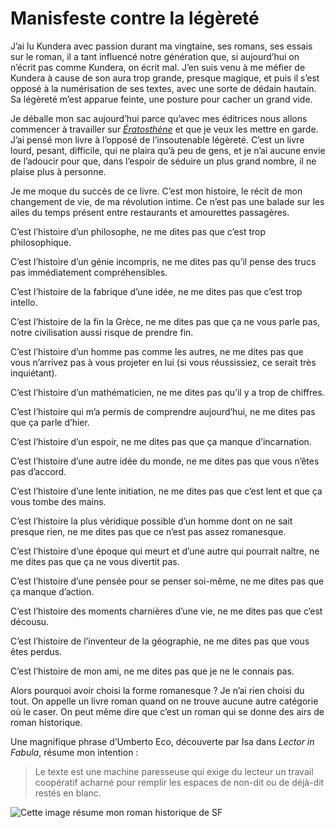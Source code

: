 # Manisfeste contre la légèreté

J’ai lu Kundera avec passion durant ma vingtaine, ses romans, ses essais sur le roman, il a tant influencé notre génération que, si aujourd’hui on n’écrit pas comme Kundera, on écrit mal. J’en suis venu à me méfier de Kundera à cause de son aura trop grande, presque magique, et puis il s’est opposé à la numérisation de ses textes, avec une sorte de dédain hautain. Sa légèreté m’est apparue feinte, une posture pour cacher un grand vide.<span id="more-34952"></span>

Je déballe mon sac aujourd’hui parce qu’avec mes éditrices nous allons commencer à travailler sur [*Ératosthène*](https://tcrouzet.com/eratosthene/) et que je veux les mettre en garde. J’ai pensé mon livre à l’opposé de l’insoutenable légèreté. C’est un livre lourd, pesant, difficile, qui ne plaira qu’à peu de gens, et je n’ai aucune envie de l’adoucir pour que, dans l’espoir de séduire un plus grand nombre, il ne plaise plus à personne.

Je me moque du succès de ce livre. C’est mon histoire, le récit de mon changement de vie, de ma révolution intime. Ce n’est pas une balade sur les ailes du temps présent entre restaurants et amourettes passagères.

C’est l’histoire d’un philosophe, ne me dites pas que c’est trop philosophique.

C’est l’histoire d’un génie incompris, ne me dites pas qu’il pense des trucs pas immédiatement compréhensibles.

C’est l’histoire de la fabrique d’une idée, ne me dites pas que c’est trop intello.

C’est l’histoire de la fin la Grèce, ne me dites pas que ça ne vous parle pas, notre civilisation aussi risque de prendre fin.

C’est l’histoire d’un homme pas comme les autres, ne me dites pas que vous n’arrivez pas à vous projeter en lui (si vous réussissiez, ce serait très inquiétant).

C’est l’histoire d’un mathématicien, ne me dites pas qu’il y a trop de chiffres.

C’est l’histoire qui m’a permis de comprendre aujourd’hui, ne me dites pas que ça parle d’hier.

C’est l’histoire d’un espoir, ne me dites pas que ça manque d’incarnation.

C’est l’histoire d’une autre idée du monde, ne me dites pas que vous n’êtes pas d’accord.

C’est l’histoire d’une lente initiation, ne me dites pas que c’est lent et que ça vous tombe des mains.

C’est l’histoire la plus véridique possible d’un homme dont on ne sait presque rien, ne me dites pas que ce n’est pas assez romanesque.

C’est l’histoire d’une époque qui meurt et d’une autre qui pourrait naître, ne me dites pas que ça ne vous divertit pas.

C’est l’histoire d’une pensée pour se penser soi-même, ne me dites pas que ça manque d’action.

C’est l’histoire des moments charnières d’une vie, ne me dites pas que c’est décousu.

C’est l’histoire de l’inventeur de la géographie, ne me dites pas que vous êtes perdus.

C’est l’histoire de mon ami, ne me dites pas que je ne le connais pas.

Alors pourquoi avoir choisi la forme romanesque ? Je n’ai rien choisi du tout. On appelle un livre roman quand on ne trouve aucune autre catégorie où le caser. On peut même dire que c’est un roman qui se donne des airs de roman historique.

Une magnifique phrase d’Umberto Eco, découverte par Isa dans *Lector in Fabula*, résume mon intention :

> Le texte est une machine paresseuse qui exige du lecteur un travail coopératif acharné pour remplir les espaces de non-dit ou de déjà-dit restés en blanc.

![Cette image résume mon roman historique de SF](https://tcrouzet.com/images_tc/2014/03/Earth__Mir.jpg)
